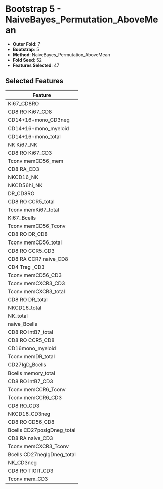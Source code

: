 # Bootstrap 5 - NaiveBayes_Permutation_AboveMean

- **Outer Fold**: 7
- **Bootstrap**: 5
- **Method**: NaiveBayes_Permutation_AboveMean
- **Fold Seed**: 52
- **Features Selected**: 47

## Selected Features

| Feature |
|---------|
| Ki67_CD8RO |
| CD8 RO Ki67_CD8 |
| CD14+16+mono_CD3neg |
| CD14+16+mono_myeloid |
| CD14+16+mono_total |
| NK Ki67_NK |
| CD8  RO Ki67_CD3 |
| Tconv memCD56_mem |
| CD8 RA_CD3 |
| NKCD16_NK |
| NKCD56hi_NK |
| DR_CD8RO |
| CD8 RO CCR5_total |
| Tconv memKi67_total |
| Ki67_Bcells |
| Tconv memCD56_Tconv |
| CD8 RO DR_CD8 |
| Tconv memCD56_total |
| CD8 RO CCR5_CD3 |
| CD8 RA CCR7 naive_CD8 |
| CD4 Treg _CD3 |
| Tconv memCD56_CD3 |
| Tconv memCXCR3_CD3 |
| Tconv memCXCR3_total |
| CD8 RO DR_total |
| NKCD16_total |
| NK_total |
| naive_Bcells |
| CD8 RO intB7_total |
| CD8 RO CCR5_CD8 |
| CD16mono_myeloid |
| Tconv memDR_total |
| CD27IgD_Bcells |
| Bcells memory_total |
| CD8 RO intB7_CD3 |
| Tconv memCCR6_Tconv |
| Tconv memCCR6_CD3 |
| CD8 RO_CD3 |
| NKCD16_CD3neg |
| CD8 RO CD56_CD8 |
| Bcells CD27posIgDneg_total |
| CD8 RA naive_CD3 |
| Tconv memCXCR3_Tconv |
| Bcells CD27negIgDneg_total |
| NK_CD3neg |
| CD8 RO TIGIT_CD3 |
| Tconv mem_CD3 |
